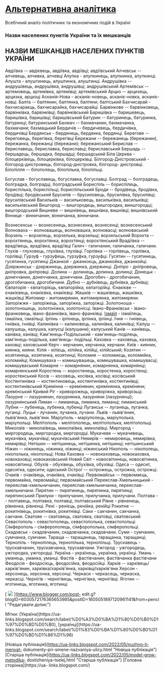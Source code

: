 #  [ Альтернативна аналітика ](https://ua-links.blogspot.com/)

Всебічний аналіз політичних та економічних подій в Україні

###  Назви населених пунктів України та їх мешканців

## НАЗВИ МЕШКАНЦІВ НАСЕЛЕНИХ ПУНКТІВ УКРАЇНИ

Авдіївка -- авдієвець, авдіївка, авдіївці; авдіївський
Алчевськ -- алчевець, алчевка, алчевці
Алупка - алупкинець, алупкинка, алупкинці.
Алушта - алуштинець, алуштинка, алуштинці.
Андрушівка -- андрушівець, андрушівка, андрушівці; андрушівський
Артемівськ -- артемовець, артемівка, артемівці; артемівський
Арциз -- арцизець, арцизка, арцизці
Асканія-Нова - асканіє-новець, асканіє-новка, асканіє-новці.
Балта -- балтянин, балтянка, балтяни; балтський
Бахчисарай - бахчисараєць, бахчисарайка, бахчисарайці.
Барвінкове -- барвінковець, барвінківка, барвінківці; барвінківський
Баришівка -- баришевець, баришівка, баришівці; баришівський
Батурин -- батуринець, батуринка, батуринці; батуринський
Бахмач -- бахмачанин, бахмачанка, бахмачани; бахмацький
Бердичів -- бердичевець, бердичівка, бердичівці
Бердянськ - бердянець, бердянка, бердянці.
Берегове -- береговець, берегівка, берегівці
Бережани -- бережанець (бережанин), бережанка, бережанці (бережани);
бережанський
Берислав -- бериславець, бериславка, бериславці; бериславський
Бершадь -- бершадець, бершадка, бершадці; бершадський
Біла Церква - білоцерківець, білоцерківка, білоцерківці.
Білгород-Дністровський - білгород-дністровець, білгород-дністровка, білгород-
дністровці.
Білопілля -- білополець, білопілька, білопільці.

Богуслав - богуславець, богуславка, богуславці.
Болград -- болградець, болградка, болградці, болградський
Бориспіль -- бориспілець, бориспілька, бориспільці; бориспільський
Броди -- бродівець, бродівка, бродівці; бродівський
Брусилів -- брусиловець, брусилівка, брусилівці; брусилівський
Васильків -- васильковець, васильківка, васильківці; васильківський
Вишгород -- вишгородець, вишгородка, виншгородці; вишгородський
Вишневе -- вишнівець, вишнівка, вишнівці; вишнівський
Вінниця - вінничанин, вінничанка, вінничани.

Вознесенськ -- вознесенець, вознесенка, вознесенці; вознесенський
Волноваха -- волновашець, волновашка, волновасці; волноваський
Ворзель -- ворзелець, ворзелька, ворзельці; ворзельський
Ворохта -- ворохтянець, ворохтянка, ворохтянці; ворохтянський
Врадіївка -- врадіївець, врадіївка, врадіївці
Галич - галичанин, галичанка, галичани.
Глухів - глуховець, глухівка, глухівці.
Горлівка -- горлівець, горлівка, горлівці;
Гурзуф - гурзуфець, гурзуфка, гурзуфці.
Гусятин -- гусятинець, гусятинка, гусятинці
Джанкой - джанкоєць, джанкойка, джанкойці.
Дзержинськ - дзержинець, дзержинка, дзержинці.
Дніпро - дніпровець, дніпровка, дніпровці.
Долина -- долинець, долинка, долинці;
Донецьк - донеччанин, донеччанка, донеччани.
Дрогобич - дрогобичанин, дрогобичанка, дрогобичани.
Дубно -- дубнівець, дубнівка, дубнівці;
Євпаторія - євпаторієць, євпаторійка, євпаторійці.
Єнакієве -- єнакієвець, єнакієвка, єнакієвці.
Жашків -- жашківець, жашківка, жашківці
Житомир - житомирянин, житомирянка, житомиряни.
Запоріжжя - запоріжець, запоріжка, запоріжці.
Золотоноша - золотоношець, золотоніжка, золотонісці.
Івано-Франківськ - івано-франковець, івано-франківка, івано-франківці.
[Ізмаїл](https://slovnychok.blogspot.com/2022/05/izmailcy.html) - ізмаїлець,
ізмаїлка, ізмаїльці.
Ірпінь - ірпінець, ірпінка, ірпінці.
Ічня -- ічнівець, ічнівка, ічнівці.
Калинівка -- калиновець, калинівка, калинівці;
Калуш -- калушець, калушка, калусці (калушани); калуський
Канів -- канівець, канівка, канівці;
Кам'янець-Подільський - кам'янець-поділець, кам'янець-поділька, кам'янець-
подільці.
Каховка -- каховець, каховка, каховці; каховський
Керч - керчанин, керчанка, керчани.
Київ - киянин, киянка, кияни.
Кілія - кілієць, кілійка, кілійці, кілійський;
Козятин -- козятинець, козятинка, козятинці;
Коломия -- коломиєць, коломийка, коломийці;
Комишуваха -- комишувашець, комишувашка, комишувасці; комишуваський
Комарне -- комарнянин, комарнянка, комарнянці; комарнянський
Коростень -- коростенець, коростенка, коростенці; коростенський
Косів -- косовець, косівка, косівці; косівський
Костянтинівка -- костянтиновець, костянтинівка, костянтинівці;
костянтинівський
Кремінна -- кремінянин, кремінянка, креміняни; кремінський
Кривий Ріг - криворожець, криворіжка, криворізьці.
Лазурне -- лазурнянин, лазурнянка, лазурняни (лазурнянці); лазурнянський
Лиман -- лиманець, лиманка, лиманці; лиманський
Лубни -- лубенець, лубенка, лубенці
Луганськ -- луганець, луганка, луганці.
Луцьк - лучанин, лучанка, лучани.
Львів - львів'янин, львів'янка, львів'яни.
Маріуполь - маріуполець, маріуполька, маріупольці.
Мелітополь - мелітополець, мелітополька, мелітопольці.
Миколаїв - миколаївець, миколаївка, миколаївці.
Миргород - миргородець, миргородка, миргородці.
Мукачеве -- мукачевець, мукачівка, мукачівці; мукачівський
Немирів -- немировець, немирівка, немирівці;
Нетішин -- нетішинець, нетішинка, нетішинці; нетішинський
Ніжин -- ніжинець, ніжинка, ніжинці; ніжинський
Нікополь -- нікополець, нікополька, нікопольці;
Нова Каховка -- новокаховець, новокаховка, новокаховці; новокаховський
Новий Світ - новосвітинець, новосвітинка, новосвітинці.
Обухів - обухівець, обухівка, обухівці.
Одеса -- одесит, одеситка, одесити; одеський
Острог -- острожець, острожка, острожці.
Очаків - очаківець, очаківка, очаківці.
Первомайськ -- первомаєць, первомайка, первомайці; первомайський
Переяслав-Хмельницький - переяслав-хмельничанин, переяслав-хмельничанка,
переяслав-хмельничани.
Пирятин -- пирятинець, пирятинка, пирятинці; пирятинський
Прилуки - прилучанин, прилучанка, прилучани.
Полтава -- полтавець, полтавка, полтавці, полтавський
Рівне - рівненець, рівненка, рівненці.
Рені - ренієць, ренійка, ренійці
Рокитне -- рокитнівець, рокитнівка, рокитнівці.
Саки - сакчанин, сакчанка, сакчани.
Сватове -- сватовець, сватовка, сватовці, сватовський
Севастополь - севастополець, севастополька, севастопольці.
Сімферополь - сімферополець, сімфорополька, сімферопольці.
Скадовськ - скадовчанин, скадовчанка, скадовчани.
Суми - сумчанин, сумчанка, сумчани.
Тараща -- таращанець, таращанка, таращанці;
Тернопіль - тернопілець, тернопілька, тернопільці.
Трускавець - трускавчанин, трускавчанка, трускавчани.
Ужгород - ужгородець, ужгородка, ужгородці.
Україна - українець, українка, українці.
Умань - уманець, уманка, уманці.
Фастів - фастівчанин, фастівчанка фастівчани
Феодосія - феодосієць, феодосійка, феодосійці.
Харків -- харківець/харків'янин, харківка/харків'янка, харківці/харків'яни
Херсон - херсонець, херсонка, херсонці.
Черкаси - черкасець, черкаска, черкасці.
Чернігів - чернігівець, чернігівка, чернігівці.
Яготин -- яготинець, яготинка, яготинці

[ ![](https://resources.blogblog.com/img/icon18_edit_allbkg.gif)
](https://www.blogger.com/post-
edit.g?blogID=6030572176365653985&postID=1605051897120961141&from=pencil
"Редагувати допис")

Мітки: [Україна](https://ua-
links.blogspot.com/search/label/%D0%A3%D0%BA%D1%80%D0%B0%D1%97%D0%BD%D0%B0),
[українці](https://ua-
links.blogspot.com/search/label/%D1%83%D0%BA%D1%80%D0%B0%D1%97%D0%BD%D1%86%D1%96)

[Новіша публікація](https://ua-links.blogspot.com/2022/05/nuzhno-li-menyat-
dokumenty-pri-smene-nazvaniya-ulicy.html "Новіша публікація") [Старіша
публікація](https://ua-links.blogspot.com/2022/05/model-grow-metodika-
dostizheniya-tselej.html "Старіша публікація") [Головна сторінка](https://ua-
links.blogspot.com/)
